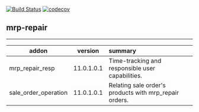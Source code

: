 [![Build Status](https://travis-ci.org/Domatix/mrp-repair.svg?branch=11.0)](https://travis-ci.org/Domatix/mrp-repair)
[![codecov](https://codecov.io/gh/Domatix/mrp-repair/branch/11.0/graph/badge.svg)](https://codecov.io/gh/Domatix/mrp-repair)

<h2>mrp-repair</h2>

***

| addon        | version           | summary  |
| ------------- |:-------------:| :-----|
| mrp_repair_resp|11.0.1.0.1  | Time-tracking and responsible user capabilities. |
| sale_order_operation|11.0.1.0.1| Relating sale order's products with mrp_repair orders. | 

